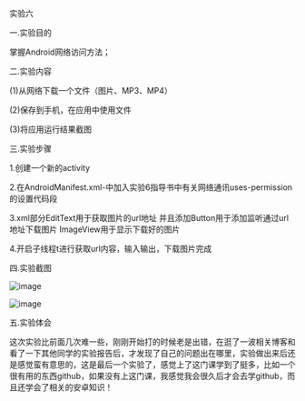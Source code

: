 实验六

一.实验目的

掌握Android网络访问方法；

二.实验内容

(1)从网络下载一个文件（图片、MP3、MP4）

(2)保存到手机，在应用中使用文件

(3)将应用运行结果截图

三.实验步骤

1.创建一个新的activity

2.在AndroidManifest.xml-中加入实验6指导书中有关网络通讯uses-permission的设置代码段

3.xml部分EditText用于获取图片的url地址
并且添加Button用于添加监听通过url地址下载图片 ImageView用于显示下载好的图片

4.开启子线程t进行获取url内容，输入输出，下载图片完成

四.实验截图

![image](https://github.com/lixubin51/android-labs-2018/blob/master/Com1614080901109/com1614080901109-11.png)

![image](https://github.com/lixubin51/android-labs-2018/blob/master/Com1614080901109/com1614080901109-12.png)


五.实验体会 

这次实验比前面几次难一些，刚刚开始打的时候老是出错，在逛了一波相关博客和看了一下其他同学的实验报告后，才发现了自己的问题出在哪里，实验做出来后还是感觉蛮有意思的，这是最后一个实验了，感觉上了这门课学到了挺多，比如一个很有用的东西github，如果没有上这门课，我感觉我会很久后才会去学github，而且还学会了相关的安卓知识！

